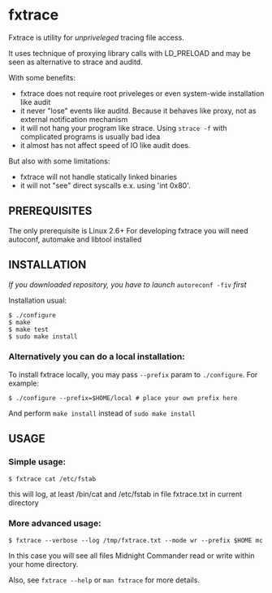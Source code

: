 # fxtrace

Fxtrace is utility for *unpriveleged* tracing file access.

It uses technique of proxying library calls with LD_PRELOAD and may be seen as alternative to strace and auditd.

With some benefits:
- fxtrace does not require root priveleges or even system-wide installation like audit
- it never "lose" events like auditd. Because it behaves like proxy, not as external notification mechanism
- it will not hang your program like strace. Using `strace -f` with complicated programs is usually bad idea
- it almost has not affect speed of IO like audit does.

But also with some limitations:
- fxtrace will not handle statically linked binaries
- it will not "see" direct syscalls e.x. using 'int 0x80'.


## PREREQUISITES

The only prerequisite is Linux 2.6+
For developing fxtrace you will need autoconf, automake and libtool installed


## INSTALLATION


*If you downloaded repository, you have to launch* `autoreconf -fiv` *first*

Installation usual:
```
$ ./configure
$ make
$ make test
$ sudo make install
```

### Alternatively you can do a local installation:

To install fxtrace locally, you may pass `--prefix` param to `./configure`. For example:
```
$ ./configure --prefix=$HOME/local # place your own prefix here
```
And perform `make install` instead of `sudo make install`

## USAGE

### Simple usage:
`$ fxtrace cat /etc/fstab`

this will log, at least /bin/cat and /etc/fstab in file fxtrace.txt in current directory
  

### More advanced usage:
`$ fxtrace --verbose --log /tmp/fxtrace.txt --mode wr --prefix $HOME mc`

In this case you will see all files Midnight Commander read or write within your home directory.

Also, see `fxtrace --help` or `man fxtrace` for more details.

